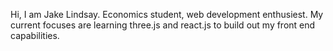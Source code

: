 Hi, I am Jake Lindsay. Economics student, web development enthusiest. My current focuses are learning three.js and react.js to build out my front end capabilities. 

<!---
jakeclindsay/jakeclindsay is a ✨ special ✨ repository because its `README.md` (this file) appears on your GitHub profile.
You can click the Preview link to take a look at your changes.
--->

